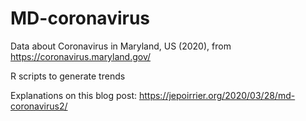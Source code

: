 # MD-coronavirus

Data about Coronavirus in Maryland, US (2020), from https://coronavirus.maryland.gov/

R scripts to generate trends

Explanations on this blog post: https://jepoirrier.org/2020/03/28/md-coronavirus2/
